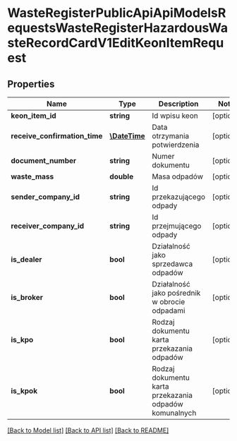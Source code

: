 # WasteRegisterPublicApiApiModelsRequestsWasteRegisterHazardousWasteRecordCardV1EditKeonItemRequest

## Properties
Name | Type | Description | Notes
------------ | ------------- | ------------- | -------------
**keon_item_id** | **string** | Id wpisu keon | [optional] 
**receive_confirmation_time** | [**\DateTime**](\DateTime.md) | Data otrzymania potwierdzenia | [optional] 
**document_number** | **string** | Numer dokumentu | [optional] 
**waste_mass** | **double** | Masa odpadów | [optional] 
**sender_company_id** | **string** | Id przekazującego odpady | [optional] 
**receiver_company_id** | **string** | Id przejmującego odpady | [optional] 
**is_dealer** | **bool** | Działalność jako sprzedawca odpadów | [optional] 
**is_broker** | **bool** | Działalność jako pośrednik w obrocie odpadami | [optional] 
**is_kpo** | **bool** | Rodzaj dokumentu karta przekazania odpadów | [optional] 
**is_kpok** | **bool** | Rodzaj dokumentu karta przekazania odpadów komunalnych | [optional] 

[[Back to Model list]](../README.md#documentation-for-models) [[Back to API list]](../README.md#documentation-for-api-endpoints) [[Back to README]](../README.md)



